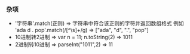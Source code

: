 ### 杂项

- '字符串'.match(正则) =>  字符串中符合该正则的字符并返回数组格式 例如 'ada  d . pop'.match(/[^\s]+/g) =>  ["ada", "d", ".", "pop"]
- 10进制转2进制  =>  var n = 11; n.toString(2) => 1011
- 2进制转10进制  =>  parseInt("1011",2) =>  11